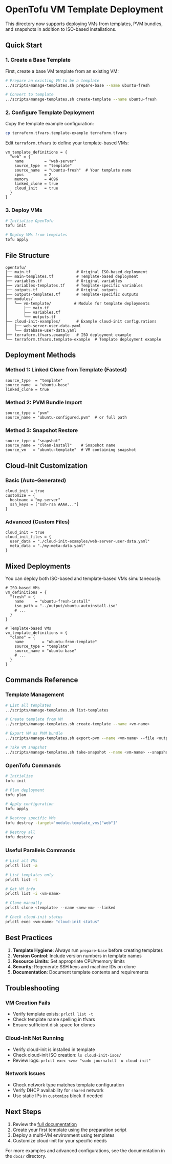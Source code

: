 # OpenTofu VM Template Deployment

This directory now supports deploying VMs from templates, PVM bundles, and snapshots in addition to ISO-based installations.

## Quick Start

### 1. Create a Base Template

First, create a base VM template from an existing VM:

```bash
# Prepare an existing VM to be a template
../scripts/manage-templates.sh prepare-base --name ubuntu-fresh

# Convert to template
../scripts/manage-templates.sh create-template --name ubuntu-fresh
```

### 2. Configure Template Deployment

Copy the template example configuration:

```bash
cp terraform.tfvars.template-example terraform.tfvars
```

Edit `terraform.tfvars` to define your template-based VMs:

```hcl
vm_template_definitions = {
  "web" = {
    name         = "web-server"
    source_type  = "template"
    source_name  = "ubuntu-fresh"  # Your template name
    cpus         = 2
    memory       = 4096
    linked_clone = true
    cloud_init   = true
  }
}
```

### 3. Deploy VMs

```bash
# Initialize OpenTofu
tofu init

# Deploy VMs from templates
tofu apply
```

## File Structure

```
opentofu/
├── main.tf                    # Original ISO-based deployment
├── main-templates.tf          # Template-based deployment
├── variables.tf               # Original variables
├── variables-templates.tf     # Template-specific variables
├── outputs.tf                 # Original outputs
├── outputs-templates.tf       # Template-specific outputs
├── modules/
│   └── vm-template/          # Module for template deployments
│       ├── main.tf
│       ├── variables.tf
│       └── outputs.tf
├── cloud-init-examples/       # Example cloud-init configurations
│   ├── web-server-user-data.yaml
│   └── database-user-data.yaml
├── terraform.tfvars.example   # ISO deployment example
└── terraform.tfvars.template-example  # Template deployment example
```

## Deployment Methods

### Method 1: Linked Clone from Template (Fastest)

```hcl
source_type  = "template"
source_name  = "ubuntu-base"
linked_clone = true
```

### Method 2: PVM Bundle Import

```hcl
source_type = "pvm"
source_name = "ubuntu-configured.pvm"  # or full path
```

### Method 3: Snapshot Restore

```hcl
source_type = "snapshot"
source_name = "clean-install"    # Snapshot name
source_vm   = "ubuntu-template"  # VM containing snapshot
```

## Cloud-Init Customization

### Basic (Auto-Generated)

```hcl
cloud_init = true
customize = {
  hostname = "my-server"
  ssh_keys = ["ssh-rsa AAAA..."]
}
```

### Advanced (Custom Files)

```hcl
cloud_init = true
cloud_init_files = {
  user_data = "./cloud-init-examples/web-server-user-data.yaml"
  meta_data = "./my-meta-data.yaml"
}
```

## Mixed Deployments

You can deploy both ISO-based and template-based VMs simultaneously:

```hcl
# ISO-based VMs
vm_definitions = {
  "fresh" = {
    name     = "ubuntu-fresh-install"
    iso_path = "../output/ubuntu-autoinstall.iso"
    # ...
  }
}

# Template-based VMs
vm_template_definitions = {
  "clone" = {
    name        = "ubuntu-from-template"
    source_type = "template"
    source_name = "ubuntu-base"
    # ...
  }
}
```

## Commands Reference

### Template Management

```bash
# List all templates
../scripts/manage-templates.sh list-templates

# Create template from VM
../scripts/manage-templates.sh create-template --name <vm-name>

# Export VM as PVM bundle
../scripts/manage-templates.sh export-pvm --name <vm-name> --file <output.pvm>

# Take VM snapshot
../scripts/manage-templates.sh take-snapshot --name <vm-name> --snapshot <snapshot-name>
```

### OpenTofu Commands

```bash
# Initialize
tofu init

# Plan deployment
tofu plan

# Apply configuration
tofu apply

# Destroy specific VMs
tofu destroy -target='module.template_vms["web"]'

# Destroy all
tofu destroy
```

### Useful Parallels Commands

```bash
# List all VMs
prlctl list -a

# List templates only
prlctl list -t

# Get VM info
prlctl list -i <vm-name>

# Clone manually
prlctl clone <template> --name <new-vm> --linked

# Check cloud-init status
prlctl exec <vm-name> "cloud-init status"
```

## Best Practices

1. **Template Hygiene**: Always run `prepare-base` before creating templates
2. **Version Control**: Include version numbers in template names
3. **Resource Limits**: Set appropriate CPU/memory limits
4. **Security**: Regenerate SSH keys and machine IDs on clone
5. **Documentation**: Document template contents and requirements

## Troubleshooting

### VM Creation Fails
- Verify template exists: `prlctl list -t`
- Check template name spelling in tfvars
- Ensure sufficient disk space for clones

### Cloud-Init Not Running
- Verify cloud-init is installed in template
- Check cloud-init ISO creation: `ls cloud-init-isos/`
- Review logs: `prlctl exec <vm> "sudo journalctl -u cloud-init"`

### Network Issues
- Check network type matches template configuration
- Verify DHCP availability for `shared` network
- Use static IPs in `customize` block if needed

## Next Steps

1. Review the [full documentation](../docs/opentofu-template-deployment.md)
2. Create your first template using the preparation script
3. Deploy a multi-VM environment using templates
4. Customize cloud-init for your specific needs

For more examples and advanced configurations, see the documentation in the `docs/` directory.